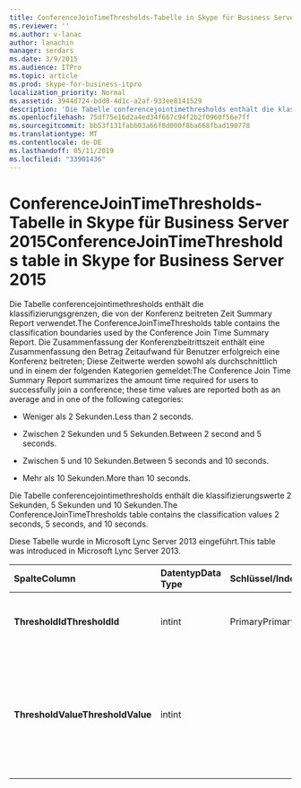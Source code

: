 ```yaml
---
title: ConferenceJoinTimeThresholds-Tabelle in Skype für Business Server 2015
ms.reviewer: ''
ms.author: v-lanac
author: lanachin
manager: serdars
ms.date: 3/9/2015
ms.audience: ITPro
ms.topic: article
ms.prod: skype-for-business-itpro
localization_priority: Normal
ms.assetid: 3944d724-bdd8-4d1c-a2af-933ee8141529
description: 'Die Tabelle conferencejointimethresholds enthält die klassifizierungsgrenzen, die von der Konferenz beitreten Zeit Summary Report verwendet. Die Zusammenfassung der Konferenzbeitrittszeit enthält eine Zusammenfassung den Betrag Zeitaufwand für Benutzer erfolgreich eine Konferenz beitreten; Diese Zeitwerte werden sowohl als durchschnittlich und in einem der folgenden Kategorien gemeldet:'
ms.openlocfilehash: 75df75e16d2a4ed34f667c94f2b2f0960f56e7ff
ms.sourcegitcommit: bb53f131fabb03a66f0d000f8ba668fbad190778
ms.translationtype: MT
ms.contentlocale: de-DE
ms.lasthandoff: 05/11/2019
ms.locfileid: "33901436"
---
```

# <a name="conferencejointimethresholds-table-in-skype-for-business-server-2015"></a><span data-ttu-id="cbfcb-104">ConferenceJoinTimeThresholds-Tabelle in Skype für Business Server 2015</span><span class="sxs-lookup"><span data-stu-id="cbfcb-104">ConferenceJoinTimeThresholds table in Skype for Business Server 2015</span></span>
 
<span data-ttu-id="cbfcb-105">Die Tabelle conferencejointimethresholds enthält die klassifizierungsgrenzen, die von der Konferenz beitreten Zeit Summary Report verwendet.</span><span class="sxs-lookup"><span data-stu-id="cbfcb-105">The ConferenceJoinTimeThresholds table contains the classification boundaries used by the Conference Join Time Summary Report.</span></span> <span data-ttu-id="cbfcb-106">Die Zusammenfassung der Konferenzbeitrittszeit enthält eine Zusammenfassung den Betrag Zeitaufwand für Benutzer erfolgreich eine Konferenz beitreten; Diese Zeitwerte werden sowohl als durchschnittlich und in einem der folgenden Kategorien gemeldet:</span><span class="sxs-lookup"><span data-stu-id="cbfcb-106">The Conference Join Time Summary Report summarizes the amount time required for users to successfully join a conference; these time values are reported both as an average and in one of the following categories:</span></span>
  
- <span data-ttu-id="cbfcb-107">Weniger als 2 Sekunden.</span><span class="sxs-lookup"><span data-stu-id="cbfcb-107">Less than 2 seconds.</span></span>
    
- <span data-ttu-id="cbfcb-108">Zwischen 2 Sekunden und 5 Sekunden.</span><span class="sxs-lookup"><span data-stu-id="cbfcb-108">Between 2 second and 5 seconds.</span></span>
    
- <span data-ttu-id="cbfcb-109">Zwischen 5 und 10 Sekunden.</span><span class="sxs-lookup"><span data-stu-id="cbfcb-109">Between 5 seconds and 10 seconds.</span></span>
    
- <span data-ttu-id="cbfcb-110">Mehr als 10 Sekunden.</span><span class="sxs-lookup"><span data-stu-id="cbfcb-110">More than 10 seconds.</span></span>
    
<span data-ttu-id="cbfcb-111">Die Tabelle conferencejointimethresholds enthält die klassifizierungswerte 2 Sekunden, 5 Sekunden und 10 Sekunden.</span><span class="sxs-lookup"><span data-stu-id="cbfcb-111">The ConferenceJoinTimeThresholds table contains the classification values 2 seconds, 5 seconds, and 10 seconds.</span></span>
  
<span data-ttu-id="cbfcb-112">Diese Tabelle wurde in Microsoft Lync Server 2013 eingeführt.</span><span class="sxs-lookup"><span data-stu-id="cbfcb-112">This table was introduced in Microsoft Lync Server 2013.</span></span>
  
|<span data-ttu-id="cbfcb-113">**Spalte**</span><span class="sxs-lookup"><span data-stu-id="cbfcb-113">**Column**</span></span>|<span data-ttu-id="cbfcb-114">**Datentyp**</span><span class="sxs-lookup"><span data-stu-id="cbfcb-114">**Data Type**</span></span>|<span data-ttu-id="cbfcb-115">**Schlüssel/Index**</span><span class="sxs-lookup"><span data-stu-id="cbfcb-115">**Key/Index**</span></span>|<span data-ttu-id="cbfcb-116">**Details**</span><span class="sxs-lookup"><span data-stu-id="cbfcb-116">**Details**</span></span>|
|:-----|:-----|:-----|:-----|
|<span data-ttu-id="cbfcb-117">**ThresholdId**</span><span class="sxs-lookup"><span data-stu-id="cbfcb-117">**ThresholdId**</span></span> <br/> |<span data-ttu-id="cbfcb-118">int</span><span class="sxs-lookup"><span data-stu-id="cbfcb-118">int</span></span>  <br/> |<span data-ttu-id="cbfcb-119">Primary</span><span class="sxs-lookup"><span data-stu-id="cbfcb-119">Primary</span></span>  <br/> |<span data-ttu-id="cbfcb-120">Eindeutiger Bezeichner für die Klassifikation.</span><span class="sxs-lookup"><span data-stu-id="cbfcb-120">Unique identifier for the classification.</span></span>  <br/> |
|<span data-ttu-id="cbfcb-121">**ThresholdValue**</span><span class="sxs-lookup"><span data-stu-id="cbfcb-121">**ThresholdValue**</span></span> <br/> |<span data-ttu-id="cbfcb-122">int</span><span class="sxs-lookup"><span data-stu-id="cbfcb-122">int</span></span>  <br/> || <span data-ttu-id="cbfcb-123">Die Obergrenze für die Klassifikation.</span><span class="sxs-lookup"><span data-stu-id="cbfcb-123">Upper limit for the classification.</span></span> <span data-ttu-id="cbfcb-124">Gültige Werte sind:</span><span class="sxs-lookup"><span data-stu-id="cbfcb-124">Allowed values are:</span></span> <br/>  <span data-ttu-id="cbfcb-125">2</span><span class="sxs-lookup"><span data-stu-id="cbfcb-125">2</span></span> <br/>  <span data-ttu-id="cbfcb-126">5</span><span class="sxs-lookup"><span data-stu-id="cbfcb-126">5</span></span> <br/>  <span data-ttu-id="cbfcb-127">10</span><span class="sxs-lookup"><span data-stu-id="cbfcb-127">10</span></span> <br/> |
   

